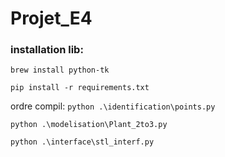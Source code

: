# Projet_E4

### installation lib:

```brew install python-tk```

```pip install -r requirements.txt```


ordre compil:
```python .\identification\points.py```

```python .\modelisation\Plant_2to3.py```

```python .\interface\stl_interf.py```
